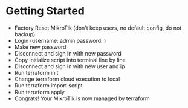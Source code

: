 # Getting Started

- Factory Reset MikroTik (don't keep users, no default config, do not backup)
- Login (username: admin password: )
- Make new password
- Disconnect and sign in with new password
- Copy initialize script into terminal line by line
- Disconnect and sign in with new user and ip
- Run terraform init
- Change terraform cloud execution to local
- Run terraform import script
- Run terraform apply
- Congrats! Your MikroTik is now managed by terraform
